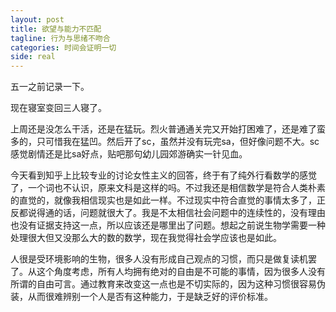 ```yaml
---
layout: post
title: 欲望与能力不匹配
tagline: 行为与思绪不吻合
categories: 时间会证明一切
side: real
---
```


五一之前记录一下。

现在寝室变回三人寝了。

上周还是没怎么干活，还是在猛玩。烈火普通通关完又开始打困难了，还是难了蛮多的，只可惜我在猛凹。然后开了sc，虽然并没有玩完sa，但好像问题不大。sc感觉剧情还是比sa好点，贴吧那句幼儿园郊游确实一针见血。

今天看到知乎上比较专业的讨论女性主义的回答，终于有了纯外行看数学的感觉了，一个词也不认识，原来文科是这样的吗。不过我还是相信数学是符合人类朴素的直觉的，就像我相信现实也是如此一样。不过现实中符合直觉的事情太多了，正反都说得通的话，问题就很大了。我是不太相信社会问题中的连续性的，没有理由也没有证据支持这一点，所以应该还是哪里出了问题。想起之前说生物学需要一种处理很大但又没那么大的数的数学，现在我觉得社会学应该也是如此。

人很是受环境影响的生物，很多人没有形成自己观点的习惯，而只是做复读机罢了。从这个角度考虑，所有人均拥有绝对的自由是不可能的事情，因为很多人没有所谓的自由可言。通过教育来改变这一点也是不切实际的，因为这种习惯很容易伪装，从而很难辨别一个人是否有这种能力，于是缺乏好的评价标准。



